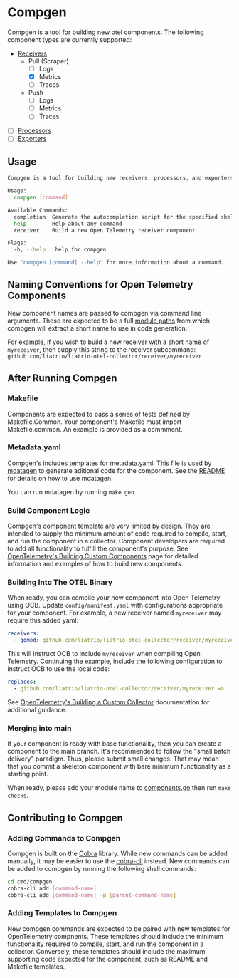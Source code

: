 # Compgen

Compgen is a tool for building new otel components. The following component
types are currently supported:

- [Receivers](https://opentelemetry.io/docs/collector/configuration/#receivers)
  - Pull (Scraper)
    - [ ] Logs
    - [x] Metrics
    - [ ] Traces
  - Push
    - [ ] Logs
    - [ ] Metrics
    - [ ] Traces
- [ ] [Processors](https://opentelemetry.io/docs/collector/configuration/#processors)
- [ ] [Exporters](https://opentelemetry.io/docs/collector/configuration/#exporters)

## Usage

```sh
Compgen is a tool for building new receivers, processors, and exporters for OpenTelemetry.

Usage:
  compgen [command]

Available Commands:
  completion  Generate the autocompletion script for the specified shell
  help        Help about any command
  receiver    Build a new Open Telemetry receiver component

Flags:
  -h, --help   help for compgen

Use "compgen [command] --help" for more information about a command.
```

## Naming Conventions for Open Telemetry Components

New component names are passed to compgen via command line arguments. These are
expected to be a full [module paths](https://go.dev/ref/mod#glos-module-path)
from which compgen will extract a short name to use in code generation.

For example, if you wish to build a new receiver with a short name of `myreceiver`,
then supply this string to the receiver subcommand: `github.com/liatrio/liatrio-otel-collector/receiver/myreceiver`

## After Running Compgen

### Makefile

Components are expected to pass a series of tests defined by Makefile.Common.
Your component's Makefile must import Makefile.common. An example is provided
as a commment.

### Metadata.yaml

Compgen's includes templates for metadata.yaml. This file is used by
[mdatagen](https://github.com/open-telemetry/opentelemetry-collector-contrib/blob/main/cmd/mdatagen)
to generate aditional code for the component.
See the [README](https://github.com/open-telemetry/opentelemetry-collector-contrib/blob/main/cmd/mdatagen/README.md)
for details on how to use mdatagen.

You can run mdatagen by running `make gen`.

### Build Component Logic

Compgen's component template are very limited by design. They are intended to
supply the minimum amount of code required to compile, start, and run the
component in a collector. Component developers are required to add all
functionality to fulfill the component's purpose. See
[OpenTelemetry's Building Custom Components](https://opentelemetry.io/docs/collector/building/)
page for detailed information and examples of how to build new components.

### Building Into The OTEL Binary

When ready, you can compile your new component into Open Telemetry using OCB.
Update `config/manifest.yaml` with configurations appropriate for your component.
For example, a new receiver named `myreceiver` may require this added yaml:

```yaml
receivers:
  - gomod: github.com/liatrio/liatrio-otel-collector/receiver/myreceiver v0.1.0
```

This will instruct OCB to include `myreceiver` when compiling Open Telemetry.
Continuing the example, include the following configuration to instruct OCB to
use the local code:

```yaml
replaces:
  - github.com/liatrio/liatrio-otel-collector/receiver/myreceiver => ../receiver/myreceiver/
```

See [OpenTelemetry's Building a Custom Collector](https://opentelemetry.io/docs/collector/custom-collector/)
documentation for additional guidance.

### Merging into main

If your component is ready with base functionality, then you can create a component
to the main branch. It's recommended to follow the "small batch delivery" paradigm.
Thus, please submit small changes. That may mean that you commit a skeleton component
with bare minimum functionality as a starting point.

When ready, please add your module name to [components.go](../../../internal/components/components.go)
then run `make checks`.

## Contributing to Compgen

### Adding Commands to Compgen

Compgen is built on the [Cobra](https://github.com/spf13/cobra) library.
While new commands can be added manually, it may be easier to use the [cobra-cli](https://github.com/spf13/cobra-cli/blob/main/README.md)
instead. New commands can be added to compgen by running the following shell commands:

```sh
cd cmd/compgen
cobra-cli add [command-name]
cobra-cli add [command-name] -p [parent-command-name]
```

### Adding Templates to Compgen

New compgen commands are expected to be paired with new templates for OpenTelemetry
compnents. These templates should include the minimum functionality required to compile,
start, and run the component in a collector. Conversely, these templates should
include the maximum supporting code expected for the component, such as README
and Makefile templates.

